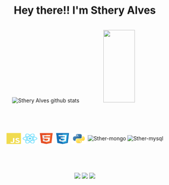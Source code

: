 <div align="center" >
  <h1>Hey there!! I'm Sthery Alves</h1>
</div>

<br>
<div align="center">  
  <img width="49%" height="195px" src="https://github-readme-stats.vercel.app/api?username=stheryalves&show_icons=true&count_private=true&hide_border=true&theme=radical&bg_color=0d1117" alt="Sthery Alves github stats" />
  <img width="41%" height="195px" src="https://github-readme-stats.vercel.app/api/top-langs/?username=stheryalves&layout=compact&hide_border=true&theme=radical&bg_color=0d1117" />
</div>

<br><br>


<div style="display: inline_block" align="center" ><br>
  <img align="center" alt="Sther-Js" height="30" width="40" src="https://raw.githubusercontent.com/devicons/devicon/master/icons/javascript/javascript-plain.svg">
  <img align="center" alt="Sther-React" height="30" width="40" src="https://raw.githubusercontent.com/devicons/devicon/master/icons/react/react-original.svg">
  <img align="center" alt="Sther-HTML" height="30" width="40" src="https://raw.githubusercontent.com/devicons/devicon/master/icons/html5/html5-original.svg">
  <img align="center" alt="Sther-CSS" height="30" width="40" src="https://raw.githubusercontent.com/devicons/devicon/master/icons/css3/css3-original.svg">
  <img align="center" alt="Sther-Python" height="30" width="40" src="https://raw.githubusercontent.com/devicons/devicon/master/icons/python/python-original.svg">
  <img align="center" alt="Sther-mongo" height="30" width="40" src="https://cdn.jsdelivr.net/gh/devicons/devicon@latest/icons/mongodb/mongodb-original.svg">
  <img align="center" alt="Sther-mysql" height="30" width="40" src="https://cdn.jsdelivr.net/gh/devicons/devicon@latest/icons/mysql/mysql-original.svg">     
</div>

<br><br>
  ##

<div align="center" > 
  <a href="https://instagram.com/depoissumiu" target="_blank"><img src="https://img.shields.io/badge/-Instagram-%23E4405F?style=for-the-badge&logo=instagram&logoColor=white" target="_blank"></a>
  <!--<a href="https://discord.gg/wagxzStdcR" target="_blank"><img src="https://img.shields.io/badge/Discord-7289DA?style=for-the-badge&logo=discord&logoColor=white" target="_blank"></a> -->
  <a href = "mailto:sthery.styll@gmail.com"><img src="https://img.shields.io/badge/-Gmail-%23333?style=for-the-badge&logo=gmail&logoColor=white" target="_blank"></a>
  <a href="https://www.linkedin.com/in/sthery-alves-5214ab99/" target="_blank"><img src="https://img.shields.io/badge/-LinkedIn-%230077B5?style=for-the-badge&logo=linkedin&logoColor=white" target="_blank"></a> 
  
</div>
